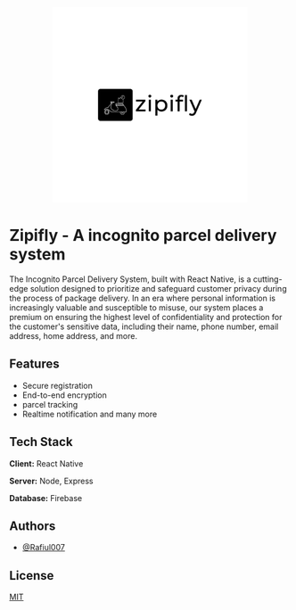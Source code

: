 <div align="center" style="backgorund-color: "#fff">
 <img src="https://github.com/Rafiul007/Zipifly/blob/main/assets/logo.png" width="350">
</div>

# Zipifly - A incognito parcel delivery system
The Incognito Parcel Delivery System, built with React Native, is a cutting-edge solution designed to prioritize and safeguard customer privacy during the process of package delivery. In an era where personal information is increasingly valuable and susceptible to misuse, our system places a premium on ensuring the highest level of confidentiality and protection for the customer's sensitive data, including their name, phone number, email address, home address, and more.


## Features

- Secure registration
- End-to-end encryption
- parcel tracking
- Realtime notification
 and many more


## Tech Stack

**Client:** React Native

**Server:** Node, Express

**Database:** Firebase


## Authors

- [@Rafiul007](https://www.github.com/Rafiul007)


## License

[MIT](https://choosealicense.com/licenses/mit/)

